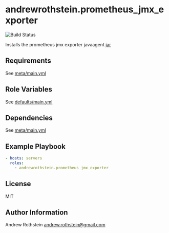 andrewrothstein.prometheus_jmx_exporter
=========
![Build Status](https://github.com/andrewrothstein/ansible-prometheus_jmx_exporter/actions/workflows/build.yml/badge.svg)

Installs the prometheus jmx exporter javaagent [jar](https://repo1.maven.org/maven2/io/prometheus/jmx/jmx_prometheus_javaagent/)

Requirements
------------

See [meta/main.yml](meta/main.yml)

Role Variables
--------------

See [defaults/main.yml](defaults/main.yml)

Dependencies
------------

See [meta/main.yml](meta/main.yml)

Example Playbook
----------------

```yml
- hosts: servers
  roles:
    - andrewrothstein.prometheus_jmx_exporter
```

License
-------

MIT

Author Information
------------------

Andrew Rothstein <andrew.rothstein@gmail.com>
